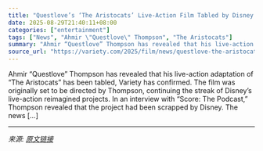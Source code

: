 ```yaml
---
title: "Questlove’s ‘The Aristocats’ Live-Action Film Tabled by Disney: ‘There’s Over 20 Projects That I Could Get To Do’"
date: 2025-08-29T21:40:11+08:00
categories: ["entertainment"]
tags: ["News", "Ahmir \"Questlove\" Thompson", "The Aristocats"]
summary: "Ahmir “Questlove” Thompson has revealed that his live-action adaptation of “The Aristocats” has been tabled, Variety has confirmed. The film was originally set to be directed by Thompson, continuing t"
source_url: "https://variety.com/2025/film/news/questlove-the-aristocats-live-action-scrapped-1236502513/"
---
```


Ahmir “Questlove” Thompson has revealed that his live-action adaptation of “The Aristocats” has been tabled, Variety has confirmed. The film was originally set to be directed by Thompson, continuing the streak of Disney’s live-action reimagined projects. In an interview with “Score: The Podcast,” Thompson revealed that the project had been scrapped by Disney. The news [&#8230;]

---

*来源: [原文链接](https://variety.com/2025/film/news/questlove-the-aristocats-live-action-scrapped-1236502513/)*
